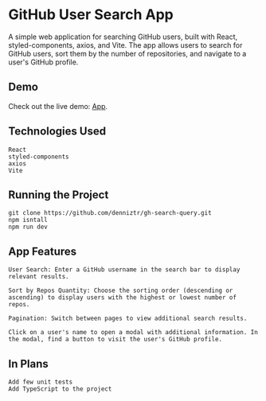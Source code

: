 # GitHub User Search App

A simple web application for searching GitHub users, built with React, styled-components, axios, and Vite. The app allows users to search for GitHub users, sort them by the number of repositories, and navigate to a user's GitHub profile.

## Demo
Check out the live demo: [App]([https://statuesque-cat-5174a6.netlify.app]).

## Technologies Used

    React
    styled-components
    axios
    Vite

## Running the Project

    git clone https://github.com/denniztr/gh-search-query.git
    npm isntall
    npm run dev

## App Features
    
    User Search: Enter a GitHub username in the search bar to display relevant results.

    Sort by Repos Quantity: Choose the sorting order (descending or ascending) to display users with the highest or lowest number of repos.

    Pagination: Switch between pages to view additional search results.

    Click on a user's name to open a modal with additional information. In the modal, find a button to visit the user's GitHub profile.

## In Plans

    Add few unit tests
    Add TypeScript to the project
